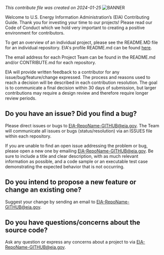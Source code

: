 *This contribute file was created on 2024-01-25*
![BANNER](https://github.com/EIAgov/EIAgov/assets/10519522/939de250-ef51-4009-9784-af52d0f13a7d)

Welcome to U.S. Energy Information Administration’s (EIA) Contributing Guide.  Thank you for investing your time to our projects! Please read our Code of Conduct which we hold very important to creating a positive environment for contributors.  

To get an overview of an individual project, please see the README.MD file for an individual repository.  EIA's profile README.md can be found [here](https://github.com/EIAgov/EIAgov/blob/main/README.md).

The email address for each Project Team can be found in the README.md and/or CONTRIBUTE.md for each repository.

EIA will provide written feedback to a contributor for any issue/bug/feature/change expressed. The process and reasons used to reach a decision will be described in each contribution resolution. The goal is to communicate a final decision within 30 days of submission, but larger contributions may require a design review and therefore require longer review periods.

## Do you have an issue?  Did you find a bug?
Please direct issues or bugs to EIA-RepoName-GITHUB@eia.gov. The <EIA Project Name> Team will communicate all issues or bugs (status/resolution) via an ISSUES file within each repository.

If you are unable to find an open issue addressing the problem or bug, please open a new one by emailing EIA-RepoName-GITHUB@eia.gov. Be sure to include a title and clear description, with as much relevant information as possible, and a code sample or an executable test case demonstrating the expected behavior that is not occurring.

## Do you intend to propose a new feature or change an existing one?
Suggest your change by sending an email to EIA-RepoName-GITHUB@eia.gov.

## Do you have questions/concerns about the source code?
Ask any question or express any concerns about a project to <EIA Project Name> via EIA-RepoName-GITHUB@eia.gov.




